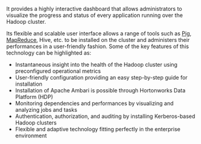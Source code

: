 It provides a highly interactive dashboard that allows administrators to visualize the progress and status of every application running over the Hadoop cluster.

Its flexible and scalable user interface allows a range of tools such as [Pig](https://intellipaat.com/blog/what-is-pig/), [MapReduce](https://intellipaat.com/blog/what-is-mapreduce/), Hive, etc. to be installed on the cluster and administers their performances in a user-friendly fashion. Some of the key features of this technology can be highlighted as:

* Instantaneous insight into the health of the Hadoop cluster using preconfigured operational metrics
* User-friendly configuration providing an easy step-by-step guide for installation
* Installation of Apache Ambari is possible through Hortonworks Data Platform (HDP)
* Monitoring dependencies and performances by visualizing and analyzing jobs and tasks
* Authentication, authorization, and auditing by installing Kerberos-based Hadoop clusters
* Flexible and adaptive technology fitting perfectly in the enterprise environment